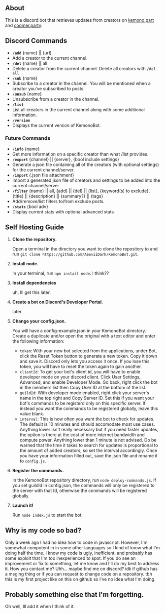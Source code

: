 ## About
This is a discord bot that retrieves updates from creators on [kemono.part](https://kemono.su) and [coomer.party](https://coomer.su). 

## Discord Commands
- **`/add`** {name} || {url}
 - Add a creator to the current channel. 
- **`/del`** {name} || all
 - Delete a creator from the current channel. Delete all creators with `/del all`
- **`/sub`** {name}
 - Subscribe to a creator in the channel. You will be mentioned when a creator you've subscribed to posts.
- **`/unsub`** {name}
 - Unsubscribe from a creator in the channel.
- **`/list`** 
 - List all creators in the current channel along with some additional information.
- **`/version`**
 - Displays the current version of KemonoBot.
### Future Commands
- **`/info`** {name}
 - Get more information on a specific creator than what /list provides.
- **`/export`** {channel} || {server}, {bool include settings}
 - Generate a json file containing all of the creators (with optional settings) for the current channel/server.
- **`/import`** {.json file attachment}
 - Import a generated json file of creators and settings to be added into the current channel/server
- **`/filter`** {name} || all, {add} || {del} || {list}, {keyword(s) to exclude}, {title} || {description} || {summary?} || {tags}
 - Add/remove/list filters to/from exclude posts.
- **`/stats`** {bool adv}
 - Display current stats with optional advanced stats

## Self Hosting Guide
1. **Clone the repository.**

   Open a terminal in the directory you want to clone the repository to and run ```git clone https://github.com/AeoviiDark/KemonoBot.git```.

2. **Install node.**

   In your terminal, run ```npm install node```. I think??

3. **Install dependencies**

   uh, Ill get this later.

4. **Create a bot on Discord's Developer Portal.**

   later

5. **Change your config.json.**

   You will have a config-example.json in your KemonoBot directory. Create a duplicate and/or open the original with a text editor and enter the following information:
   - `token`: With your new bot selected from the applications, under Bot, click the Reset Token button to generate a new token. Copy it down and save it. Discord only lets you access it once. If you lose this token, you will have to reset the token again to gain another.
   - `clientId`: To get your bot's client id, you will have to enable developer mode on your discord client. Click User Settings, Advanced, and enable Developer Mode. Go back, right click the bot in the members list then Copy User ID at the bottom of the list. 
   - `guildId`:  With developer mode enabled, right click your server's name in the top right and Copy Server ID. Set this if you want your bot's commands to be registerd only on this specific server. If instead you want the commands to be registered globally, leave this value blank.
   - `interval`: This is how often you want the bot to check for updates. The default is 10 minutes and should accomodate most use cases. Anything lower isn't really necessary but if you need faster updates, the option is there at the cost of more internet bandwidth and compute power. Anything lower than 1 minute is not advised. Do be warned that the time it takes to search for updates is proportional to the amount of added creators, so set the interval accordingly. 
   Once you have your information filled out, save the json file and rename it to `config.js`.

6. **Register the commands.**

   In the KemonoBot repository directory, run ```node deploy-commands.js```. If you set guildId in config.json, the commands will only be registered to the server with that Id, otherwise the commands will be registered globally.

7. **Launch it!**

   Run ```node index.js``` to start the bot.

## Why is my code so bad?

   Only a week ago I had no idea how to code in javascript. However, I'm somewhat compotent in in some other languages so I kind of know what I'm doing half the time. I know my code is ugly, inefficient, and probably has some exploit that I'm too inexperienced to spot. If you do see an improvement or fix to something, let me know and I'll do my best to address it. How you contact me? Uhh... maybe find me on discord? idk if github has a msging thing or if you can request to change code on a repository. tbh this is my first project like on this on github so I've no idea what I'm doing. 

## Probably something else that I'm forgetting.

   Oh well, Ill add it when I think of it.